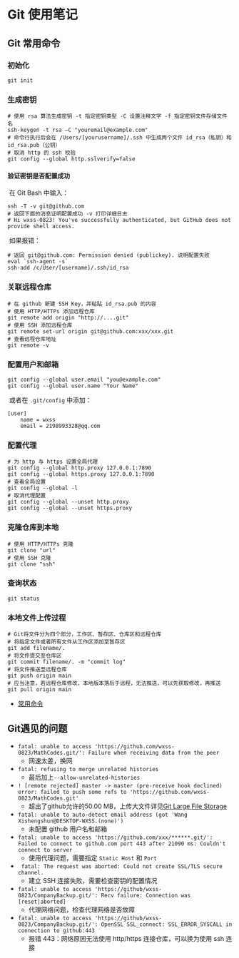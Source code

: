 # Git 使用笔记

## Git 常用命令

### 初始化

```shell
git init
```

### 生成密钥

```shell
# 使用 rsa 算法生成密钥 -t 指定密钥类型 -C 设置注释文字 -f 指定密钥文件存储文件名
ssh-keygen -t rsa –C "youremail@example.com"
# 命令行执行后会在 /Users/[yourusername]/.ssh 中生成两个文件 id_rsa（私钥）和 id_rsa.pub（公钥）
# 取消 http 的 ssh 校验
git config --global http.sslverify=false
```

#### 验证密钥是否配置成功

​	在 Git Bash 中输入：

```shell
ssh -T -v git@github.com
# 返回下面的消息证明配置成功 -v 打印详细日志
# Hi wxss-0823! You've successfully authenticated, but GitHub does not provide shell access.
```

​	如果报错：

```shell
# 返回 git@github.com: Permission denied (publickey). 说明配置失败
eval `ssh-agent -s`
ssh-add /c/User/[username]/.ssh/id_rsa
```

### 关联远程仓库

```shell
# 在 github 新建 SSH Key，并粘贴 id_rsa.pub 的内容
# 使用 HTTP/HTTPs 添加远程仓库
git remote add origin "http://....git"
# 使用 SSH 添加远程仓库
git remote set-url origin git@github.com:xxx/xxx.git
# 查看远程仓库地址
git remote -v
```

### 配置用户和邮箱

```shell
git config --global user.email "you@example.com"  
git config --global user.name "Your Name"
```

​	或者在 `.git/config` 中添加：

```text
[user]
	name = wxss
	email = 2198993328@qq.com
```

### 配置代理

```shell
# 为 http 与 https 设置全局代理
git config --global http.proxy 127.0.0.1:7890
git config --global https.proxy 127.0.0.1:7890
# 查看全局设置
git config --global -l
# 取消代理配置
git config --global --unset http.proxy
git config --global --unset https.proxy
```

### 克隆仓库到本地

```shell
# 使用 HTTP/HTTPs 克隆
git clone "url"
# 使用 SSH 克隆
git clone "ssh"
```

### 查询状态

```shell
git status
```

### 本地文件上传过程

```shell
# Git将文件分为四个部分，工作区、暂存区、仓库区和远程仓库
# 将指定文件或者所有文件从工作区添加至暂存区
git add filename/.
# 将文件提交至仓库区
git commit filename/. -m "commit log"
# 将文件推送至远程仓库
git push origin main
# 应当注意，若远程仓库修改，本地版本落后于远程，无法推送，可以先获取修改，再推送
git pull origin main
```

- [常用命令](https://www.runoob.com/git/git-basic-operations.html)

## Git遇见的问题

- `fatal: unable to access 'https://github.com/wxss-0823/MathCodes.git/': Failure when receiving data from the peer`
  - 网速太差，换网
- `fatal: refusing to merge unrelated histories`
  - 最后加上`--allow-unrelated-histories`
- `! [remote rejected] master -> master (pre-receive hook declined)`
  `error: failed to push some refs to 'https://github.com/wxss-0823/MathCodes.git'`
  - 超出了github允许的50.00 MB，上传大文件详见[Git Large File Storage](https://git-lfs.github.com. )
- `fatal: unable to auto-detect email address (got 'Wang Xishengshun@DESKTOP-WXSS.(none)')`
  - 未配置 github 用户名和邮箱
- `fatal: unable to access 'https://github.com/xxx/******.git/': Failed to connect to github.com port 443 after 21090 ms: Couldn't connect to server`
  - 使用代理问题，需要指定 `Static Host` 和 `Port`
- ` fatal: The request was aborted: Could not create SSL/TLS secure channel.`
  - 建立 SSH 连接失败，需要检查密钥的配置情况
- `fatal: unable to access 'https://github/wxss-0823/CompanyBackup.git/': Recv failure: Connection was [reset|aborted]`
  - 代理网络问题，检查代理网络是否故障
- `fatal: unable to access 'https://github/wxss-0823/CompanyBackup.git/': OpenSSL SSL_connect: SSL_ERROR_SYSCALL in connection to github:443`
  - 报错 443：网络原因无法使用 http/https 连接仓库，可以换为使用 ssh 连接
